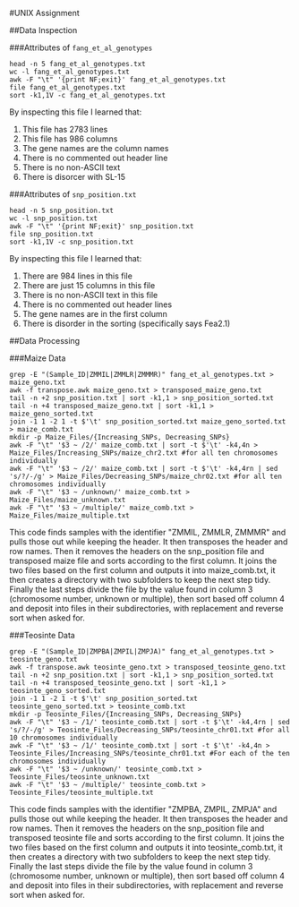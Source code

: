 #UNIX Assignment

##Data Inspection

###Attributes of `fang_et_al_genotypes`

```
head -n 5 fang_et_al_genotypes.txt
wc -l fang_et_al_genotypes.txt
awk -F "\t" '{print NF;exit}' fang_et_al_genotypes.txt
file fang_et_al_genotypes.txt
sort -k1,1V -c fang_et_al_genotypes.txt
```

By inspecting this file I learned that:

1. This file has 2783 lines
2. This file has 986 columns
3. The gene names are the column names
4. There is no commented out header line
5. There is no non-ASCII text 
6. There is disorcer with SL-15 


###Attributes of `snp_position.txt`

```
head -n 5 snp_position.txt
wc -l snp_position.txt
awk -F "\t" '{print NF;exit}' snp_position.txt
file snp_position.txt
sort -k1,1V -c snp_position.txt
```

By inspecting this file I learned that:

1. There are 984 lines in this file
2. There are just 15 columns in this file
3. There is no non-ASCII text in this file
4. There is no commented out header lines
5. The gene names are in the first column
6. There is disorder in the sorting (specifically says Fea2.1)

##Data Processing

###Maize Data

```
grep -E "(Sample_ID|ZMMIL|ZMMLR|ZMMMR)" fang_et_al_genotypes.txt > maize_geno.txt
awk -f transpose.awk maize_geno.txt > transposed_maize_geno.txt
tail -n +2 snp_position.txt | sort -k1,1 > snp_position_sorted.txt
tail -n +4 transposed_maize_geno.txt | sort -k1,1 > maize_geno_sorted.txt
join -1 1 -2 1 -t $'\t' snp_position_sorted.txt maize_geno_sorted.txt > maize_comb.txt
mkdir -p Maize_Files/{Increasing_SNPs, Decreasing_SNPs}
awk -F "\t" '$3 ~ /2/' maize_comb.txt | sort -t $'\t' -k4,4n > Maize_Files/Increasing_SNPs/maize_chr2.txt #for all ten chromosomes individually
awk -F "\t" '$3 ~ /2/' maize_comb.txt | sort -t $'\t' -k4,4rn | sed 's/?/-/g' > Maize_Files/Decreasing_SNPs/maize_chr02.txt #for all ten chromosomes individually
awk -F "\t" '$3 ~ /unknown/' maize_comb.txt > Maize_Files/maize_unknown.txt
awk -F "\t" '$3 ~ /multiple/' maize_comb.txt > Maize_Files/maize_multiple.txt
```

This code finds samples with the identifier "ZMMIL, ZMMLR, ZMMMR" and pulls those out while keeping the header. It then transposes the header and row names. 
Then it removes the headers on the snp_position file and transposed maize file and sorts according to the first column. 
It joins the two files based on the first column and outputs it into maize_comb.txt, it then creates a directory with two subfolders to keep the next step tidy. 
Finally the last steps divide the file by the value found in column 3 (chromosome number, unknown or multiple), then sort based off column 4 and deposit into files in their subdirectories, with replacement and reverse sort when asked for. 



###Teosinte Data

```
grep -E "(Sample_ID|ZMPBA|ZMPIL|ZMPJA)" fang_et_al_genotypes.txt > teosinte_geno.txt
awk -f transpose.awk teosinte_geno.txt > transposed_teosinte_geno.txt
tail -n +2 snp_position.txt | sort -k1,1 > snp_position_sorted.txt
tail -n +4 transposed_teosinte_geno.txt | sort -k1,1 > teosinte_geno_sorted.txt
join -1 1 -2 1 -t $'\t' snp_position_sorted.txt teosinte_geno_sorted.txt > teosinte_comb.txt
mkdir -p Teosinte_Files/{Increasing_SNPs, Decreasing_SNPs}
awk -F "\t" '$3 ~ /1/' teosinte_comb.txt | sort -t $'\t' -k4,4rn | sed 's/?/-/g' > Teosinte_Files/Decreasing_SNPs/teosinte_chr01.txt #for all 10 chromosomes individually
awk -F "\t" '$3 ~ /1/' teosinte_comb.txt | sort -t $'\t' -k4,4n > Teosinte_Files/Increasing_SNPs/teosinte_chr01.txt #For each of the ten chromosomes individually
awk -F "\t" '$3 ~ /unknown/' teosinte_comb.txt > Teosinte_Files/teosinte_unknown.txt
awk -F "\t" '$3 ~ /multiple/' teosinte_comb.txt > Teosinte_Files/teosinte_multiple.txt
```

This code finds samples with the identifier "ZMPBA, ZMPIL, ZMPJA" and pulls those out while keeping the header. It then transposes the header and row names. 
Then it removes the headers on the snp_position file and transposed teosinte file and sorts according to the first column. 
It joins the two files based on the first column and outputs it into teosinte_comb.txt, it then creates a directory with two subfolders to keep the next step tidy. 
Finally the last steps divide the file by the value found in column 3 (chromosome number, unknown or multiple), then sort based off column 4 and deposit into files in their subdirectories, with replacement and reverse sort when asked for.  

